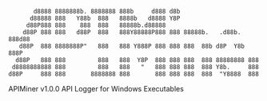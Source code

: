 
           d8888 8888888b. 8888888 888b     d888 d8b
          d88888 888   Y88b  888   8888b   d8888 Y8P
         d88P888 888    888  888   88888b.d88888
        d88P 888 888   d88P  888   888Y88888P888 888 88888b.   .d88b.  888d88
       d88P  888 8888888P"   888   888 Y888P 888 888 888  88b d8P  Y8b 888P
      d88P   888 888         888   888  Y8P  888 888 888  888 88888888 888
     d8888888888 888         888   888   "   888 888 888  888 Y8b.     888
    d88P     888 888       8888888 888       888 888 888  888  "Y8888  888

APIMiner v1.0.0
API Logger for Windows Executables
